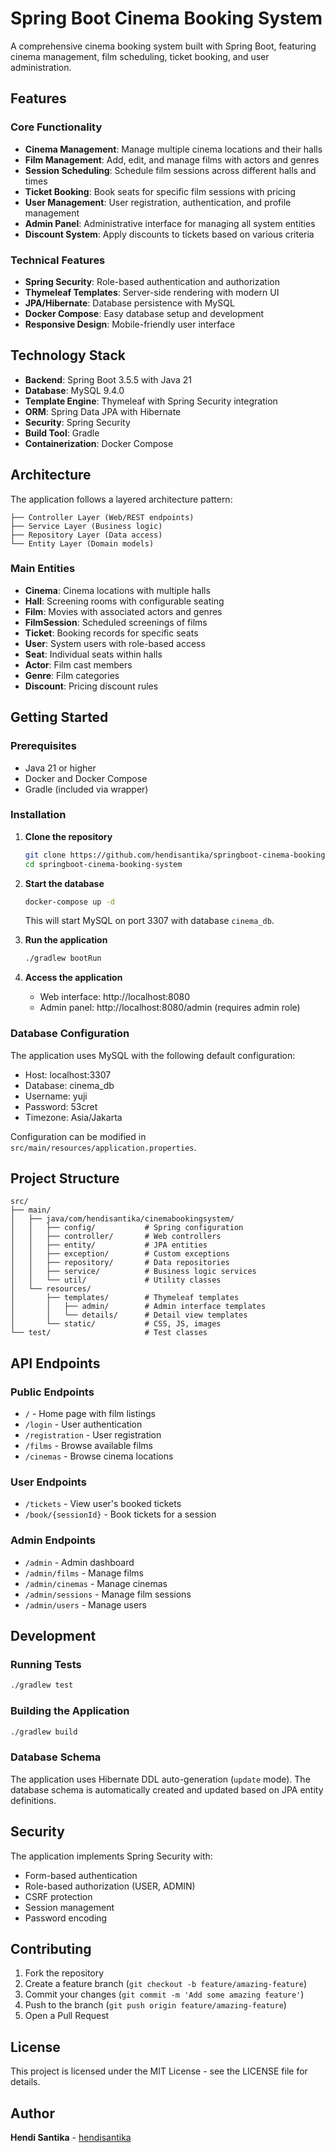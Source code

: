 # Spring Boot Cinema Booking System

A comprehensive cinema booking system built with Spring Boot, featuring cinema management, film scheduling, ticket
booking, and user administration.

## Features

### Core Functionality

- **Cinema Management**: Manage multiple cinema locations and their halls
- **Film Management**: Add, edit, and manage films with actors and genres
- **Session Scheduling**: Schedule film sessions across different halls and times
- **Ticket Booking**: Book seats for specific film sessions with pricing
- **User Management**: User registration, authentication, and profile management
- **Admin Panel**: Administrative interface for managing all system entities
- **Discount System**: Apply discounts to tickets based on various criteria

### Technical Features

- **Spring Security**: Role-based authentication and authorization
- **Thymeleaf Templates**: Server-side rendering with modern UI
- **JPA/Hibernate**: Database persistence with MySQL
- **Docker Compose**: Easy database setup and development
- **Responsive Design**: Mobile-friendly user interface

## Technology Stack

- **Backend**: Spring Boot 3.5.5 with Java 21
- **Database**: MySQL 9.4.0
- **Template Engine**: Thymeleaf with Spring Security integration
- **ORM**: Spring Data JPA with Hibernate
- **Security**: Spring Security
- **Build Tool**: Gradle
- **Containerization**: Docker Compose

## Architecture

The application follows a layered architecture pattern:

```
├── Controller Layer (Web/REST endpoints)
├── Service Layer (Business logic)
├── Repository Layer (Data access)
└── Entity Layer (Domain models)
```

### Main Entities

- **Cinema**: Cinema locations with multiple halls
- **Hall**: Screening rooms with configurable seating
- **Film**: Movies with associated actors and genres
- **FilmSession**: Scheduled screenings of films
- **Ticket**: Booking records for specific seats
- **User**: System users with role-based access
- **Seat**: Individual seats within halls
- **Actor**: Film cast members
- **Genre**: Film categories
- **Discount**: Pricing discount rules

## Getting Started

### Prerequisites

- Java 21 or higher
- Docker and Docker Compose
- Gradle (included via wrapper)

### Installation

1. **Clone the repository**
   ```bash
   git clone https://github.com/hendisantika/springboot-cinema-booking-system.git
   cd springboot-cinema-booking-system
   ```

2. **Start the database**
   ```bash
   docker-compose up -d
   ```
   This will start MySQL on port 3307 with database `cinema_db`.

3. **Run the application**
   ```bash
   ./gradlew bootRun
   ```

4. **Access the application**
    - Web interface: http://localhost:8080
    - Admin panel: http://localhost:8080/admin (requires admin role)

### Database Configuration

The application uses MySQL with the following default configuration:

- Host: localhost:3307
- Database: cinema_db
- Username: yuji
- Password: 53cret
- Timezone: Asia/Jakarta

Configuration can be modified in `src/main/resources/application.properties`.

## Project Structure

```
src/
├── main/
│   ├── java/com/hendisantika/cinemabookingsystem/
│   │   ├── config/           # Spring configuration
│   │   ├── controller/       # Web controllers
│   │   ├── entity/           # JPA entities
│   │   ├── exception/        # Custom exceptions
│   │   ├── repository/       # Data repositories
│   │   ├── service/          # Business logic services
│   │   └── util/             # Utility classes
│   └── resources/
│       ├── templates/        # Thymeleaf templates
│       │   ├── admin/        # Admin interface templates
│       │   └── details/      # Detail view templates
│       └── static/           # CSS, JS, images
└── test/                     # Test classes
```

## API Endpoints

### Public Endpoints

- `/` - Home page with film listings
- `/login` - User authentication
- `/registration` - User registration
- `/films` - Browse available films
- `/cinemas` - Browse cinema locations

### User Endpoints

- `/tickets` - View user's booked tickets
- `/book/{sessionId}` - Book tickets for a session

### Admin Endpoints

- `/admin` - Admin dashboard
- `/admin/films` - Manage films
- `/admin/cinemas` - Manage cinemas
- `/admin/sessions` - Manage film sessions
- `/admin/users` - Manage users

## Development

### Running Tests

```bash
./gradlew test
```

### Building the Application

```bash
./gradlew build
```

### Database Schema

The application uses Hibernate DDL auto-generation (`update` mode). The database schema is automatically created and
updated based on JPA entity definitions.

## Security

The application implements Spring Security with:

- Form-based authentication
- Role-based authorization (USER, ADMIN)
- CSRF protection
- Session management
- Password encoding

## Contributing

1. Fork the repository
2. Create a feature branch (`git checkout -b feature/amazing-feature`)
3. Commit your changes (`git commit -m 'Add some amazing feature'`)
4. Push to the branch (`git push origin feature/amazing-feature`)
5. Open a Pull Request

## License

This project is licensed under the MIT License - see the LICENSE file for details.

## Author

**Hendi Santika** - [hendisantika](https://github.com/hendisantika)
